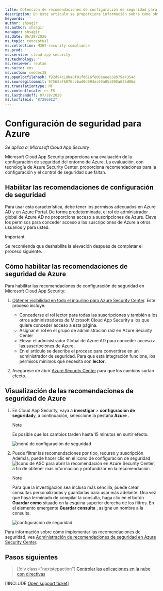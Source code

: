 ```yaml
---
title: Obtención de recomendaciones de configuración de seguridad para Azure
description: En este artículo se proporciona información sobre cómo obtener recomendaciones de configuración de seguridad en Cloud App Security mediante la integración de con Azure Security Center.
keywords: ''
author: shsagir
ms.author: shsagir
manager: shsagir
ms.date: 06/29/2020
ms.topic: conceptual
ms.collection: M365-security-compliance
ms.prod: ''
ms.service: cloud-app-security
ms.technology: ''
ms.reviewer: reutam
ms.suite: ems
ms.custom: seodec18
ms.openlocfilehash: f92d94c18ba8f91fd616fe00baeeb38b79a4354c
ms.sourcegitcommit: 97563af6076ccbad0d994ac69a85a998a625d06a
ms.translationtype: MT
ms.contentlocale: es-ES
ms.lasthandoff: 07/28/2020
ms.locfileid: "87296912"
---
```

# <a name="security-configuration-for-azure"></a>Configuración de seguridad para Azure

*Se aplica a: Microsoft Cloud App Security*

Microsoft Cloud App Security proporciona una evaluación de la configuración de seguridad del entorno de Azure. La evaluación, con tecnología de Azure Security Center, proporciona recomendaciones para la configuración y el control de seguridad que faltan.

## <a name="enable-security-configuration-recommendations"></a>Habilitar las recomendaciones de configuración de seguridad

Para usar esta característica, debe tener los permisos adecuados en Azure AD y en Azure Portal. De forma predeterminada, el rol de administrador global de Azure AD no proporciona acceso a suscripciones de Azure. Eleve los permisos para conceder acceso a las suscripciones de Azure a otros usuarios y para usted.

> [!IMPORTANT]
> Se recomienda que deshabilite la elevación después de completar el proceso siguiente.

## <a name="how-to-enable-azure-security-recommendations"></a>Cómo habilitar las recomendaciones de seguridad de Azure

Para habilitar las recomendaciones de configuración de seguridad en Microsoft Cloud App Security:

1. <a href="https://docs.microsoft.com/azure/security-center/security-center-management-groups" target="_blank">Obtener visibilidad en todo el inquilino para Azure Security Center</a>. Este proceso incluye:

    - Concederse el rol lector para todas las suscripciones y también a los otros administradores de Microsoft Cloud App Security a los que quiere conceder acceso a esta página.
    - Asignar el rol en el grupo de administración raíz en Azure Security Center
    - Elevar el administrador Global de Azure AD para conceder acceso a las suscripciones de Azure.
    - En el artículo se describe el proceso para convertirse en un administrador de seguridad. Para que esta integración funcione, los permisos mínimos que necesita son **lector**.

1. Asegúrese de abrir <a href="https://ms.portal.azure.com/#blade/Microsoft_Azure_Security/SecurityMenuBlade/0" target="_blank">Azure Security Center</a> para que los cambios surtan efecto.

## <a name="how-to-view-azure-security-recommendations"></a>Visualización de las recomendaciones de seguridad de Azure

1. En Cloud App Security, vaya a **investigar**  >  **configuración de seguridad**y, a continuación, seleccione la pestaña **Azure** .

    > [!NOTE]
    > Es posible que los cambios tarden hasta 15 minutos en surtir efecto.

    ![menú de configuración de seguridad](media/security-configuration-menu.png)

1. Puede filtrar las recomendaciones por tipo, recurso y suscripción. Además, puede hacer clic en el icono de configuración de seguridad ![Icono de ASC](media/asc-icon.png) para abrir la recomendación en Azure Security Center, a fin de obtener más información y profundizar en la recomendación.

    > [!NOTE]
    > Para que la investigación sea incluso más sencilla, puede crear consultas personalizadas y guardarlas para usar más adelante. Una vez que haya terminado de compilar la consulta, haga clic en el botón **Guardar como** situado en la esquina superior derecha de los filtros.  En el elemento emergente **Guardar consulta** , asigne un nombre a la consulta.

    ![configuración de seguridad](media/security-configuration-azure.png)

Para información sobre cómo implementar las recomendaciones de seguridad, vea [Administración de recomendaciones de seguridad en Azure Security Center](https://docs.microsoft.com/azure/security-center/security-center-recommendations).

## <a name="next-steps"></a>Pasos siguientes

> [!div class="nextstepaction"]
> [Controlar las aplicaciones en la nube con directivas](control-cloud-apps-with-policies.md)

[!INCLUDE [Open support ticket](includes/support.md)]
